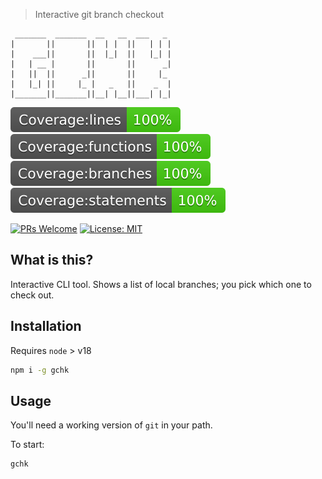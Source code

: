 > Interactive git branch checkout

```text
 _______  _______  __   __  ___   _
|       ||       ||  | |  ||   | | |
|    ___||       ||  |_|  ||   |_| |
|   | __ |       ||       ||      _|
|   ||  ||      _||       ||     |_
|   |_| ||     |_ |   _   ||    _  |
|_______||_______||__| |__||___| |_|

```

![Coverage lines](./static/badge-lines.svg)
![Coverage functions](./static/badge-functions.svg)
![Coverage branches](./static/badge-branches.svg)
![Coverage statements](./static/badge-statements.svg)

[![PRs Welcome](https://img.shields.io/badge/PRs-welcome-brightgreen.svg?style=flat-square)](http://makeapullrequest.com)
[![License: MIT](https://img.shields.io/badge/License-MIT-yellow.svg)](https://opensource.org/licenses/MIT)

## What is this?

Interactive CLI tool. Shows a list of local branches; you pick which one to check out.

## Installation

Requires `node` > v18

```bash
npm i -g gchk
```

## Usage

You'll need a working version of `git` in your path.

To start:

```bash
gchk
```
